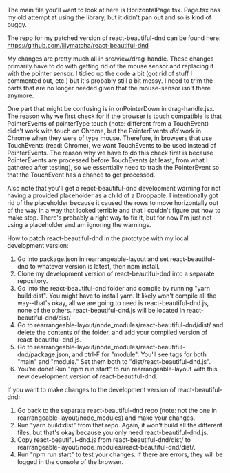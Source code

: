 The main file you'll want to look at here is HorizontalPage.tsx. Page.tsx has my old attempt at using the library, but it didn't pan out and so is kind of buggy.

The repo for my patched version of react-beautiful-dnd can be found here:
https://github.com/lilymatcha/react-beautiful-dnd

My changes are pretty much all in src/view/drag-handle. These changes primarily have to do with getting rid of the mouse sensor and replacing it with the pointer sensor. I tidied up the code a bit (got rid of stuff I commented out, etc.) but it's probably still a bit messy. I need to trim the parts that are no longer needed given that the mouse-sensor isn't there anymore.

One part that might be confusing is in onPointerDown in drag-handle.jsx. The reason why we first check for if the browser is touch compatible is that PointerEvents of pointerType touch (note: different from a TouchEvent) didn't work with touch on Chrome, but the PointerEvents *did* work in Chrome when they were of type mouse. Therefore, in browsers that use TouchEvents (read: Chrome), we want TouchEvents to be used instead of PointerEvents. The reason why we have to do this check first is because PointerEvents are processed before TouchEvents (at least, from what I gathered after testing), so we essentially need to trash the PointerEvent so that the TouchEvent has a chance to get processed.

Also note that you'll get a react-beautiful-dnd development warning for not having a provided.placeholder as a child of a Droppable. I intentionally got rid of the placeholder because it caused the rows to move horizontally out of the way in a way that looked terrible and that I couldn't figure out how to make stop. There's probably a right way to fix it, but for now I'm just not using a placeholder and am ignoring the warnings.

How to patch react-beautiful-dnd in the prototype with my local development version:
1) Go into package.json in rearrangeable-layout and set react-beautiful-dnd to whatever version is latest, then npm install.
2) Clone my development version of react-beautiful-dnd into a separate repository.
3) Go into the react-beautiful-dnd folder and compile by running "yarn build:dist". You might have to install yarn. It likely won't compile all the way--that's okay, all we are going to need is react-beautiful-dnd.js, none of the others. react-beautiful-dnd.js will be located in react-beautiful-dnd/dist/
4) Go to rearrangeable-layout/node_modules/react-beautiful-dnd/dist/ and delete the contents of the folder, and add your compiled version of react-beautiful-dnd.js.
5) Go to rearrangeable-layout/node_modules/react-beautiful-dnd/package.json, and ctrl-F for "module". You'll see tags for both "main" and "module." Set them both to "dist/react-beautiful-dnd.js".
6) You're done! Run "npm run start" to run rearrangeable-layout with this new development version of react-beautiful-dnd.

If you want to make changes to the development version of react-beautiful-dnd:
1) Go back to the separate react-beautiful-dnd repo (note: not the one in rearrangeable-layout/node_modules) and make your changes.
2) Run "yarn build:dist" from that repo. Again, it won't build all the different files, but that's okay because you only need react-beautiful-dnd.js.
3) Copy react-beautiful-dnd.js from react-beautiful-dnd/dist/ to rearrangeable-layout/node_modules/react-beautiful-dnd/dist/.
4) Run "npm run start" to test your changes. If there are errors, they will be logged in the console of the browser.